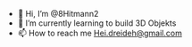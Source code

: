 - 👋 Hi, I’m @8Hitmann2
- 🌱 I’m currently learning to build 3D Objekts
- 📫 How to reach me Hei.dreideh@gmail.com

<!---
8Hitmann2/8Hitmann2 is a ✨ special ✨ repository because its `README.md` (this file) appears on your GitHub profile.
You can click the Preview link to take a look at your changes.
--->
